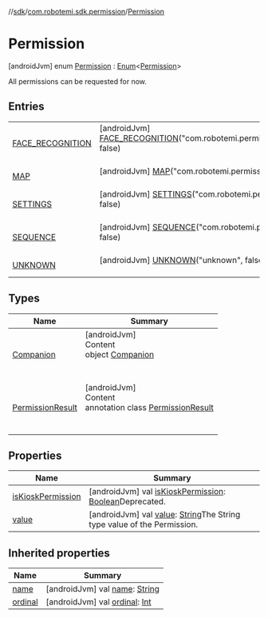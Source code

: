 //[sdk](../../../index.md)/[com.robotemi.sdk.permission](../index.md)/[Permission](index.md)



# Permission  
 [androidJvm] enum [Permission](index.md) : [Enum](https://kotlinlang.org/api/latest/jvm/stdlib/kotlin/-enum/index.html)<[Permission](index.md)> 

All permissions can be requested for now.

   


## Entries  
  
| | |
|---|---|
| <a name="com.robotemi.sdk.permission/Permission.FACE_RECOGNITION///PointingToDeclaration/"></a>[FACE_RECOGNITION](-f-a-c-e_-r-e-c-o-g-n-i-t-i-o-n/index.md)| <a name="com.robotemi.sdk.permission/Permission.FACE_RECOGNITION///PointingToDeclaration/"></a> [androidJvm] [FACE_RECOGNITION](-f-a-c-e_-r-e-c-o-g-n-i-t-i-o-n/index.md)("com.robotemi.permission.face_recognition", false)  <br>   <br>|
| <a name="com.robotemi.sdk.permission/Permission.MAP///PointingToDeclaration/"></a>[MAP](-m-a-p/index.md)| <a name="com.robotemi.sdk.permission/Permission.MAP///PointingToDeclaration/"></a> [androidJvm] [MAP](-m-a-p/index.md)("com.robotemi.permission.map", false)  <br>   <br>|
| <a name="com.robotemi.sdk.permission/Permission.SETTINGS///PointingToDeclaration/"></a>[SETTINGS](-s-e-t-t-i-n-g-s/index.md)| <a name="com.robotemi.sdk.permission/Permission.SETTINGS///PointingToDeclaration/"></a> [androidJvm] [SETTINGS](-s-e-t-t-i-n-g-s/index.md)("com.robotemi.permission.settings", false)  <br>   <br>|
| <a name="com.robotemi.sdk.permission/Permission.SEQUENCE///PointingToDeclaration/"></a>[SEQUENCE](-s-e-q-u-e-n-c-e/index.md)| <a name="com.robotemi.sdk.permission/Permission.SEQUENCE///PointingToDeclaration/"></a> [androidJvm] [SEQUENCE](-s-e-q-u-e-n-c-e/index.md)("com.robotemi.permission.sequence", false)  <br>   <br>|
| <a name="com.robotemi.sdk.permission/Permission.UNKNOWN///PointingToDeclaration/"></a>[UNKNOWN](-u-n-k-n-o-w-n/index.md)| <a name="com.robotemi.sdk.permission/Permission.UNKNOWN///PointingToDeclaration/"></a> [androidJvm] [UNKNOWN](-u-n-k-n-o-w-n/index.md)("unknown", false)  <br>   <br>|


## Types  
  
|  Name |  Summary | 
|---|---|
| <a name="com.robotemi.sdk.permission/Permission.Companion///PointingToDeclaration/"></a>[Companion](-companion/index.md)| <a name="com.robotemi.sdk.permission/Permission.Companion///PointingToDeclaration/"></a>[androidJvm]  <br>Content  <br>object [Companion](-companion/index.md)  <br><br><br>|
| <a name="com.robotemi.sdk.permission/Permission.PermissionResult///PointingToDeclaration/"></a>[PermissionResult](-permission-result/index.md)| <a name="com.robotemi.sdk.permission/Permission.PermissionResult///PointingToDeclaration/"></a>[androidJvm]  <br>Content  <br>annotation class [PermissionResult](-permission-result/index.md)  <br><br><br>|


## Properties  
  
|  Name |  Summary | 
|---|---|
| <a name="com.robotemi.sdk.permission/Permission/isKioskPermission/#/PointingToDeclaration/"></a>[isKioskPermission](is-kiosk-permission.md)| <a name="com.robotemi.sdk.permission/Permission/isKioskPermission/#/PointingToDeclaration/"></a> [androidJvm] val [isKioskPermission](is-kiosk-permission.md): [Boolean](https://kotlinlang.org/api/latest/jvm/stdlib/kotlin/-boolean/index.html)Deprecated.   <br>|
| <a name="com.robotemi.sdk.permission/Permission/value/#/PointingToDeclaration/"></a>[value](value.md)| <a name="com.robotemi.sdk.permission/Permission/value/#/PointingToDeclaration/"></a> [androidJvm] val [value](value.md): [String](https://kotlinlang.org/api/latest/jvm/stdlib/kotlin/-string/index.html)The String type value of the Permission.   <br>|


## Inherited properties  
  
|  Name |  Summary | 
|---|---|
| <a name="com.robotemi.sdk.permission/Permission/name/#/PointingToDeclaration/"></a>[name](index.md#%5Bcom.robotemi.sdk.permission%2FPermission%2Fname%2F%23%2FPointingToDeclaration%2F%5D%2FProperties%2F-2100633493)| <a name="com.robotemi.sdk.permission/Permission/name/#/PointingToDeclaration/"></a> [androidJvm] val [name](index.md#%5Bcom.robotemi.sdk.permission%2FPermission%2Fname%2F%23%2FPointingToDeclaration%2F%5D%2FProperties%2F-2100633493): [String](https://kotlinlang.org/api/latest/jvm/stdlib/kotlin/-string/index.html)   <br>|
| <a name="com.robotemi.sdk.permission/Permission/ordinal/#/PointingToDeclaration/"></a>[ordinal](index.md#%5Bcom.robotemi.sdk.permission%2FPermission%2Fordinal%2F%23%2FPointingToDeclaration%2F%5D%2FProperties%2F-2100633493)| <a name="com.robotemi.sdk.permission/Permission/ordinal/#/PointingToDeclaration/"></a> [androidJvm] val [ordinal](index.md#%5Bcom.robotemi.sdk.permission%2FPermission%2Fordinal%2F%23%2FPointingToDeclaration%2F%5D%2FProperties%2F-2100633493): [Int](https://kotlinlang.org/api/latest/jvm/stdlib/kotlin/-int/index.html)   <br>|

